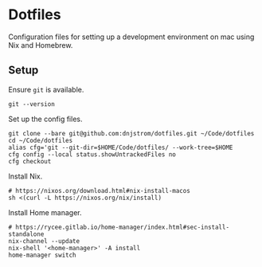 # Dotfiles

Configuration files for setting up a development environment on mac using Nix and Homebrew.

## Setup

Ensure `git` is available.

```
git --version
```

Set up the config files.

```
git clone --bare git@github.com:dnjstrom/dotfiles.git ~/Code/dotfiles
cd ~/Code/dotfiles
alias cfg='git --git-dir=$HOME/Code/dotfiles/ --work-tree=$HOME
cfg config --local status.showUntrackedFiles no
cfg checkout
```

Install Nix.

```
# https://nixos.org/download.html#nix-install-macos
sh <(curl -L https://nixos.org/nix/install)
```

Install Home manager.

```
# https://rycee.gitlab.io/home-manager/index.html#sec-install-standalone
nix-channel --update
nix-shell '<home-manager>' -A install
home-manager switch
```
